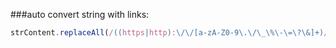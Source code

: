 ###auto convert string with links:
```js
strContent.replaceAll(/((https|http):\/\/[a-zA-Z0-9\.\/\_\%\-\=\?\&]+)/g,'<a href="$1">$1</a>')
```
